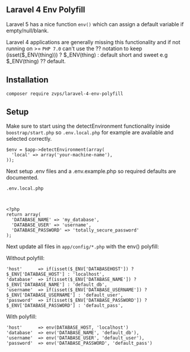## Laravel 4 Env Polyfill

Laravel 5 has a nice function `env()` which can assign a default variable if empty/null/blank. 

Laravel 4 applications are generally missing this functionality and if not running on >= `PHP 7.0` can't use the ?? notation 
to keep (isset($_ENV(thing))) ? $_ENV(thing) : default short and sweet e.g $_ENV(thing) ?? default.

## Installation

    composer require zvps/laravel-4-env-polyfill

## Setup

Make sure to start using the detectEnvironment functionality inside `boostrap/start.php` so `.env.local.php` for example are available and selected correctly.


    $env = $app->detectEnvironment(array(
      'local' => array('your-machine-name'),
    ));


Next setup .env files and a .env.example.php so required defaults are documented.

    .env.local.php



    <?php
    return array(
      'DATABASE_NAME' => 'my_database',
      'DATABASE_USER' => 'username',
      'DATABASE_PASSWORD' => 'totally_secure_password'
    );

Next update all files in `app/config/*.php` with the env() polyfill:


Without polyfill:

    'host'      => if(isset($_ENV['DATABASEHOST']) ? $_ENV['DATABASE_HOST'] : 'localhost',
    'database'  => if(isset($_ENV['DATABASE_NAME']) ? $_ENV['DATABASE_NAME'] : 'default_db',
    'username'  => if(isset($_ENV['DATABASE_USERNAME']) ? $_ENV['DATABASE_USERNAME'] : 'default_user',
    'password'  => if(isset($_ENV['DATABASE_PASSWORD']) ? $_ENV['DATABASE_PASSWORD'] : 'default_pass',

With polyfill:

    'host'      => env(DATABASE_HOST, 'localhost')
    'database'  => env('DATABASE_NAME', 'default_db'),
    'username'  => env('DATABASE_USER', 'default_user'),
    'password'  => env('DATABASE_PASSWORD', 'default_pass')
